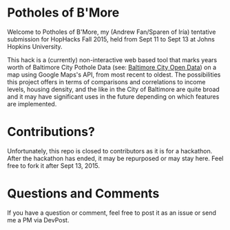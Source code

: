 # Potholes of B'More #

Welcome to Potholes of B'More, my (Andrew Fan/Sparen of Iría) tentative submission for HopHacks Fall 2015, held from Sept 11 to Sept 13 at Johns Hopkins University.

This hack is a (currently) non-interactive web based tool that marks years worth of Baltimore City Pothole Data (see: [Baltimore City Open Data](https://data.baltimorecity.gov/City-Services/City-potholes/uds6-qsb6)) on a map using Google Maps's API, from most recent to oldest. The possibilities this project offers in terms of comparisons and correlations to income levels, housing density, and the like in the City of Baltimore are quite broad and it may have significant uses in the future depending on which features are implemented.

# Contributions? #

Unfortunately, this repo is closed to contributors as it is for a hackathon. After the hackathon has ended, it may be repurposed or may stay here. Feel free to fork it after Sept 13, 2015.

# Questions and Comments #

If you have a question or comment, feel free to post it as an issue or send me a PM via DevPost.